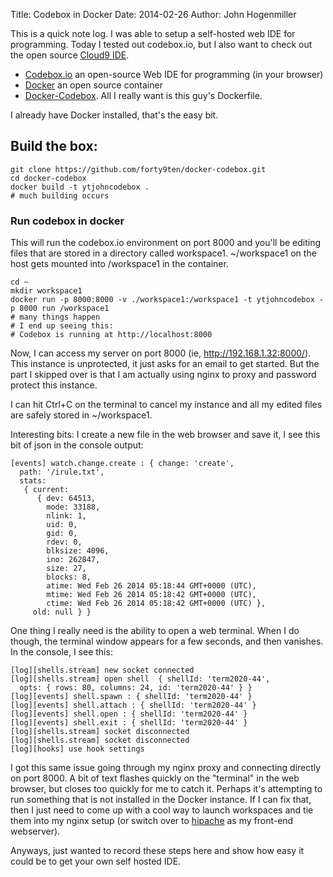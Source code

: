 Title: Codebox in Docker
Date: 2014-02-26
Author: John Hogenmiller

This is a quick note log. I was able to setup a self-hosted web IDE for programming. Today I tested out codebox.io,
but I also want to check out the open source [Cloud9 IDE](https://github.com/dotcloud/hipache).

 - [Codebox.io](https://www.codebox.io) an open-source Web IDE for programming (in your browser)
 - [Docker](http://www.docker.io/) an open source container
 - [Docker-Codebox](https://github.com/forty9ten/docker-codebox/blob/master/Dockerfile). All I really want is this guy's Dockerfile.
 
I already have Docker installed, that's the easy bit.

## Build the box:
~~~~
git clone https://github.com/forty9ten/docker-codebox.git
cd docker-codebox
docker build -t ytjohncodebox .
# much building occurs
~~~~

### Run codebox in docker

This will run the codebox.io environment on port 8000 and you'll be editing files that are stored in a directory
called workspace1. ~/workspace1 on the host gets mounted into /workspace1 in the container.

~~~~
cd ~
mkdir workspace1
docker run -p 8000:8000 -v ./workspace1:/workspace1 -t ytjohncodebox -p 8000 run /workspace1
# many things happen
# I end up seeing this:
# Codebox is running at http://localhost:8000
~~~~

Now, I can access my server on port 8000 (ie, http://192.168.1.32:8000/). This instance is unprotected, it just asks
for an email to get started. But the part I skipped over is that I am actually using nginx to proxy and password
protect this instance. 

I can hit Ctrl+C on the terminal to cancel my instance and all my edited files are safely stored in ~/workspace1.

Interesting bits:
I create a new file in the web browser and save it, I see this bit of json in the console output:

~~~~
[events] watch.change.create : { change: 'create',
  path: '/irule.txt',
  stats: 
   { current: 
      { dev: 64513,
        mode: 33188,
        nlink: 1,
        uid: 0,
        gid: 0,
        rdev: 0,
        blksize: 4096,
        ino: 262847,
        size: 27,
        blocks: 8,
        atime: Wed Feb 26 2014 05:18:44 GMT+0000 (UTC),
        mtime: Wed Feb 26 2014 05:18:42 GMT+0000 (UTC),
        ctime: Wed Feb 26 2014 05:18:42 GMT+0000 (UTC) },
     old: null } }
~~~~

One thing I really need is the ability to open a web terminal. When I do though, the terminal window appears for a
few seconds, and then vanishes. In the console, I see this:

~~~~
[log][shells.stream] new socket connected
[log][shells.stream] open shell  { shellId: 'term2020-44',
  opts: { rows: 80, columns: 24, id: 'term2020-44' } }
[log][events] shell.spawn : { shellId: 'term2020-44' }
[log][events] shell.attach : { shellId: 'term2020-44' }
[log][events] shell.open : { shellId: 'term2020-44' }
[log][events] shell.exit : { shellId: 'term2020-44' }
[log][shells.stream] socket disconnected
[log][shells.stream] socket disconnected
[log][hooks] use hook settings
~~~~

I got this same issue going through my nginx proxy and connecting directly on port 8000. A bit of text flashes 
quickly on the "terminal" in the web browser, but closes too quickly for me to catch it. Perhaps it's attempting to
run something that is not installed in the Docker instance. If I can fix that, then I just need to come up with a cool
way to launch workspaces and tie them into my nginx setup (or switch over to [hipache](https://github.com/dotcloud/hipache)
as my front-end webserver).

Anyways, just wanted to record these steps here and show how easy it could be to get your own self hosted IDE.

